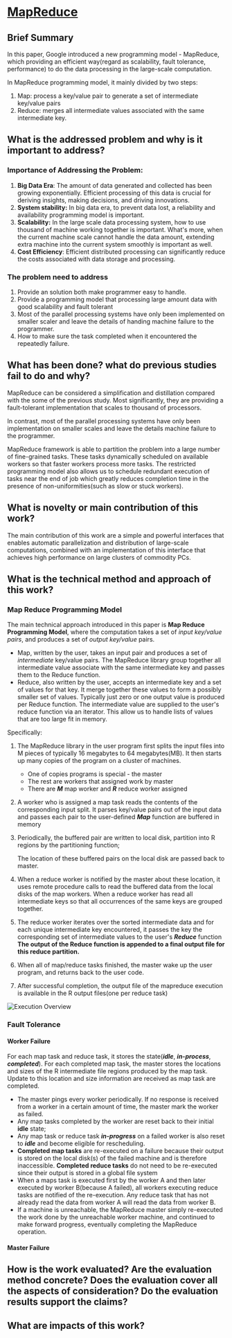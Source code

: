 # [MapReduce](http://nil.csail.mit.edu/6.824/2022/papers/mapreduce.pdf)

## Brief Summary

In this paper, Google introduced a new programming model - MapReduce, which providing an efficient way(regard as scalability, fault tolerance, performance) to do the data processing in the large-scale computation.

In MapReduce programming model, it mainly divided by two steps:

1. Map: process a key/value pair to generate a set of intermediate key/value pairs
2. Reduce: merges all intermediate values associated with the same intermediate key.



## What is the addressed problem and why is it important to address?

### Importance of Addressing the Problem:

1. **Big Data Era**: The amount of data generated and collected has been growing exponentially. Efficient processing of this data is crucial for deriving insights, making decisions, and driving innovations.
2. **System stability:** In big data era, to prevent data lost, a reliability and availability programming model is important.
3. **Scalability:** In the large scale data processing system, how to use thousand of machine working together is important. What's more, when the current machine scale cannot handle the data amount, extending extra machine into the current system smoothly is important as well.
4. **Cost Efficiency**: Efficient distributed processing can significantly reduce the costs associated with data storage and processing.

### The problem need to address

1. Provide an solution both make programmer easy to handle.
2. Provide a programming model that processing large amount data with good scalability and fault tolerant
3. Most of the parallel processing systems have only been implemented on smaller scaler and leave the details of handing machine failure to the programmer.
4. How to make sure the task completed when it encountered the repeatedly failure.



## What has been done? what do previous studies fail to do and why?

MapReduce can be considered a simplification and distillation compared with the some of the previous study. Most significantly, they are providing a fault-tolerant implementation that scales to thousand of processors.

In contrast, most of the parallel processing systems have only been implementation on smaller scales and leave the details machine failure to the programmer.

MapReduce framework is able to partition the problem into a large number of fine-grained tasks. These tasks dynamically scheduled on available workers so that faster workers process more tasks. The restricted programming model also allows us to schedule redundant execution of tasks near the end of job which greatly reduces completion time in the presence of non-uniformities(such as slow or stuck workers).



## What is novelty or main contribution of this work?

The main contribution of this work are a simple and powerful interfaces that enables automatic  parallelization and distribution of large-scale computations, combined with an implementation of this interface that achieves high performance on large clusters of commodity PCs.



## What is the technical method and approach of this work?

### Map Reduce Programming Model

The main technical approach introduced in this paper is **Map Reduce Programming Model**, where the computation takes a set of *input key/value pairs*, and produces a set of *output key/value* pairs.

- Map, written by the user, takes an input pair and produces a set of *intermediate* key/value pairs. The MapReduce library group together all intermediate value associate with the same intermediate key and passes them to the Reduce function.
- Reduce, also written by the user, accepts an intermediate key and a set of values for that key. It merge together these values to form a possibly smaller set of values. Typically just zero or one output value is produced per Reduce function. The intermediate value are supplied to the user's reduce function via an iterator. This allow us to handle lists of values that are too large fit in memory.

Specifically:

1. The MapReduce library in the user program first splits the input files into M pieces of typically 16 megabytes to 64 megabytes(MB).
   It then starts up many copies of the program on a cluster of machines.
   - One of copies programs is special - the master
   - The rest are workers that assigned work by master
   - There are ***M*** map worker and ***R*** reduce worker assigned

2. A worker who is assigned a map task reads the contents of the corresponding input split.
   It parses key/value pairs out of the input data and passes each pair to the user-defined ***Map*** function are buffered in memory

3. Periodically, the buffered pair are written to local disk, partition into R regions by the partitioning function;

   The location of these buffered pairs on the local disk are passed back to master.

4. When a reduce worker is notified by the master about these location, it uses remote procedure calls to read the buffered data from the local disks of the map workers.
   When a reduce worker has read all intermediate keys so that all occurrences of the same keys are grouped together.

5. The reduce worker iterates over the sorted intermediate data and for each unique intermediate key encountered, it passes the key the corresponding set of intermediate values to the user's ***Reduce*** function
   **The output of the Reduce function is appended to a final output file for this reduce partition.**

6. When all of map/reduce tasks finished, the master wake up the user program, and returns back to the user code.

7. After successful completion, the output file of the mapreduce execution is available in the R output files(one per reduce task)

![Execution Overview](/home/mwfj/Documents/6.5840-Distributed-Systems/pics/mapreduce_folwchart.png)

### Fault Tolerance

#### Worker Failure

For each map task and reduce task, it stores the state(***idle***, ***in-process***, ***completed***). 
For each completed map task, the master stores the locations and sizes of the R intermediate file regions produced by the map task. Update to this location and size information are received as map task are completed.

- The master pings every worker periodically. If no response is received from a worker in a certain amount of time, the master mark the worker as failed.
- Any map tasks completed by the worker are reset back to their initial **idle** state;
- Any map task or reduce task ***in-progress*** on a failed worker is also reset to ***idle*** and become eligible for rescheduling.
- **Completed map tasks** are re-executed on a failure because their output is stored on the local disk(s) of the failed machine and is therefore inaccessible.
  **Completed reduce tasks** do not need to be re-executed since their output is stored in a global file system
- When a maps task is executed first by the worker A and then later executed by worker B(because A failed), all workers executing reduce tasks are notified of the re-execution.
  Any reduce task that has not already read the data from worker A will read the data from worker B.
- If a machine is unreachable, the MapReduce master simply re-executed the work done by the unreachable worker machine, and continued to make forward progress, eventually completing the MapReduce operation.

####  Master Failure

## How is the work evaluated? Are the evaluation method concrete? Does the evaluation cover all the aspects of consideration? Do the evaluation results support the claims?



## What are impacts of this work?

